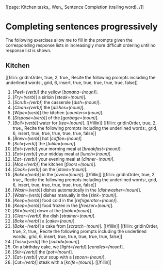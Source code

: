 [[page: Kitchen tasks,, Wen,, Sentence Completion (trailing word), /]]

# Completing sentences progressively
The following exercises allow me to fill in the prompts given the corresponding response lists in increasingly more difficult ordering until no response list is shown.
## Kitchen
[[fillin: gridInOrder, true, 2, true,, Recite the following prompts including the underlined words:, grid, 6, insert, true, true, true, true, true, false]]
1. [_Peel=(verb)_] the yellow [_banana=(noun)_].
1. [_Fry=(verb)_] a sirloin [_steak=(noun)_].
1. [_Scrub=(verb)_] the casserole [_dish=(noun)_].
1. [_Clean=(verb)_] the [_dishes=(noun)_].
1. [_Wipe=(verb)_] the kitchen [_counters=(noun)_].
1. [_Dispose=(verb)_] of the [_garbage=(noun)_].
1. [_Boil=(verb)_] water for [_tea=(noun)_].
[[/fillin]]
[[fillin: gridInOrder, true, 2, true,, Recite the following prompts including the underlined words:, grid, 6, insert, true, true, true, true, true, false]]
1. [_Brew=(verb)_] hot [_coffee=(noun)_]
1. [_Set=(verb)_] the [_table=(noun)_].
1. [_Eat=(verb)_] your morning meal at [_breakfast=(noun)_].
1. [_Eat=(verb)_] your midday meal at [_lunch=(noun)_].
1. [_Eat=(verb)_] your evening meal at [_dinner=(noun)_].
1. [_Mop=(verb)_] the kitchen [_floors=(noun)_].
1. [_Cook=(verb)_] on the [_stove=(noun)_].
1. [_Bake=(verb)_] in the [_oven=(noun)_].
[[/fillin]]
[[fillin: gridInOrder, true, 2, true,, Recite the following prompts including the underlined words:, grid, 6, insert, true, true, true, true, true, false]]
1. [_Wash=(verb)_] dishes automatically in the [_dishwasher=(noun)_].
1. [_Wash=(verb)_] dishes manually in the [_sink=(noun)_].
1. [_Keep=(verb)_] food cold in the [_refrigerator=(noun)_].
1. [_Keep=(verb)_] food frozen in the [_freezer=(noun)_].
1. [_Sit=(verb)_] down at the [_table=(noun)_].
1. [_Clear=(verb)_] the dish [_strainer=(noun)_].
1. [_Bake=(verb)_] a [_cake=(noun)_].
1. [_Bake=(verb)_] a cake from [_scratch=(noun)_].
[[/fillin]]
[[fillin: gridInOrder, true, 2, true,, Recite the following prompts including the underlined words:, grid, 6, insert, true, true, true, true, true, false]]
1. [_Toss=(verb)_] the [_salad=(noun)_].
1. On a birthday cake, we [_light=(verb)_] [_candles=(noun)_].
1. [_Stir=(verb)_] the [_pot=(noun)_].
1. [_Eat=(verb)_] your soup with a [_spoon=(noun)_].
1. [_Cut=(verb)_] steak with a [_knife=(noun)_].
[[/fillin]]
